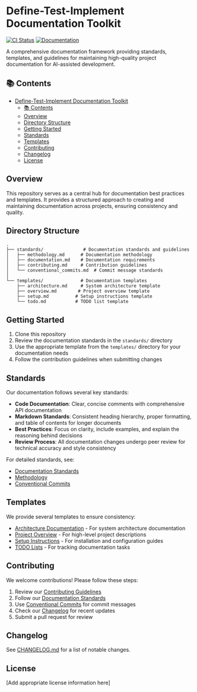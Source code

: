 # Define-Test-Implement Documentation Toolkit

[![CI Status](https://img.shields.io/badge/CI-coming_soon-lightgrey)](https://github.com/your-org/docs)
[![Documentation](https://img.shields.io/badge/docs-MkDocs-blue)](https://your-org.github.io/docs)

A comprehensive documentation framework providing standards, templates, and guidelines for maintaining high-quality project documentation for AI-assisted development.

## 📚 Contents

- [Define-Test-Implement Documentation Toolkit](#define-test-implement-documentation-toolkit)
  - [📚 Contents](#-contents)
  - [Overview](#overview)
  - [Directory Structure](#directory-structure)
  - [Getting Started](#getting-started)
  - [Standards](#standards)
  - [Templates](#templates)
  - [Contributing](#contributing)
  - [Changelog](#changelog)
  - [License](#license)

## Overview

This repository serves as a central hub for documentation best practices and templates. It provides a structured approach to creating and maintaining documentation across projects, ensuring consistency and quality.

## Directory Structure

```
.
├── standards/               # Documentation standards and guidelines
│   ├── methodology.md      # Documentation methodology
│   ├── documentation.md    # Documentation requirements
│   ├── contributing.md     # Contribution guidelines
│   └── conventional_commits.md  # Commit message standards
│
└── templates/              # Documentation templates
    ├── architecture.md     # System architecture template
    ├── overview.md        # Project overview template
    ├── setup.md          # Setup instructions template
    └── todo.md           # TODO list template
```

## Getting Started

1. Clone this repository
2. Review the documentation standards in the `standards/` directory
3. Use the appropriate template from the `templates/` directory for your documentation needs
4. Follow the contribution guidelines when submitting changes

## Standards

Our documentation follows several key standards:

- **Code Documentation**: Clear, concise comments with comprehensive API documentation
- **Markdown Standards**: Consistent heading hierarchy, proper formatting, and table of contents for longer documents
- **Best Practices**: Focus on clarity, include examples, and explain the reasoning behind decisions
- **Review Process**: All documentation changes undergo peer review for technical accuracy and style consistency

For detailed standards, see:
- [Documentation Standards](standards/documentation.md)
- [Methodology](standards/methodology.md)
- [Conventional Commits](standards/conventional_commits.md)

## Templates

We provide several templates to ensure consistency:

- [Architecture Documentation](templates/architecture.md) - For system architecture documentation
- [Project Overview](templates/overview.md) - For high-level project descriptions
- [Setup Instructions](templates/setup.md) - For installation and configuration guides
- [TODO Lists](templates/todo.md) - For tracking documentation tasks

## Contributing

We welcome contributions! Please follow these steps:

1. Review our [Contributing Guidelines](standards/contributing.md)
2. Follow our [Documentation Standards](standards/documentation.md)
3. Use [Conventional Commits](standards/conventional_commits.md) for commit messages
4. Check our [Changelog](CHANGELOG.md) for recent updates
5. Submit a pull request for review

## Changelog

See [CHANGELOG.md](CHANGELOG.md) for a list of notable changes.

## License

[Add appropriate license information here] 
